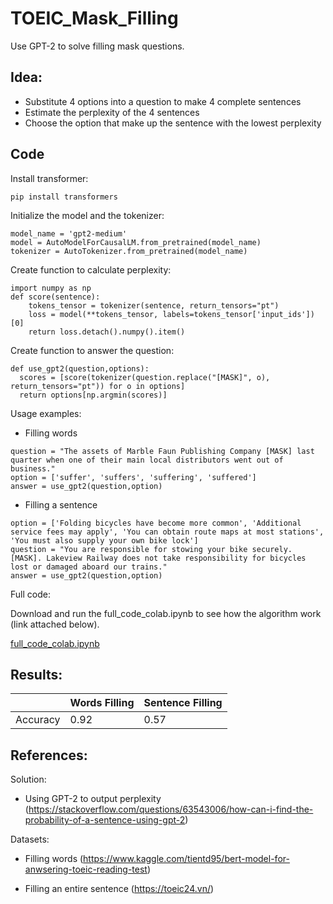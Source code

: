 # TOEIC_Mask_Filling
Use GPT-2 to solve filling mask questions.

## Idea:
- Substitute 4 options into a question to make 4 complete sentences
- Estimate the perplexity of the 4 sentences 
- Choose the option that make up the sentence with the lowest perplexity

## Code

Install transformer:
```
pip install transformers
```

Initialize the model and the tokenizer:

```
model_name = 'gpt2-medium'
model = AutoModelForCausalLM.from_pretrained(model_name)
tokenizer = AutoTokenizer.from_pretrained(model_name)
```

Create function to calculate perplexity:

```
import numpy as np
def score(sentence):
    tokens_tensor = tokenizer(sentence, return_tensors="pt")
    loss = model(**tokens_tensor, labels=tokens_tensor['input_ids'])[0]
    return loss.detach().numpy().item()
```

Create function to answer the question:

```
def use_gpt2(question,options):
  scores = [score(tokenizer(question.replace("[MASK]", o), return_tensors="pt")) for o in options]
  return options[np.argmin(scores)]
```

Usage examples:

- Filling words

```
question = "The assets of Marble Faun Publishing Company [MASK] last quarter when one of their main local distributors went out of business."
option = ['suffer', 'suffers', 'suffering', 'suffered']
answer = use_gpt2(question,option)
```

- Filling a sentence

```
option = ['Folding bicycles have become more common', 'Additional service fees may apply', 'You can obtain route maps at most stations', 'You must also supply your own bike lock']
question = "You are responsible for stowing your bike securely. [MASK]. Lakeview Railway does not take responsibility for bicycles lost or damaged aboard our trains."
answer = use_gpt2(question,option)
```

Full code:

Download and run the full_code_colab.ipynb to see how the algorithm work (link attached below).

[full_code_colab.ipynb](https://github.com/tranganhthuan/TOEIC_Mask_Filling/blob/main/full_code_colab.ipynb)

## Results:
|          | Words Filling | Sentence Filling |
|----------|---------------|------------------|
| Accuracy | 0.92          | 0.57             |




## References:

Solution:

- Using GPT-2 to output perplexity (https://stackoverflow.com/questions/63543006/how-can-i-find-the-probability-of-a-sentence-using-gpt-2)


Datasets:

- Filling words (https://www.kaggle.com/tientd95/bert-model-for-anwsering-toeic-reading-test) 

- Filling an entire sentence (https://toeic24.vn/)
